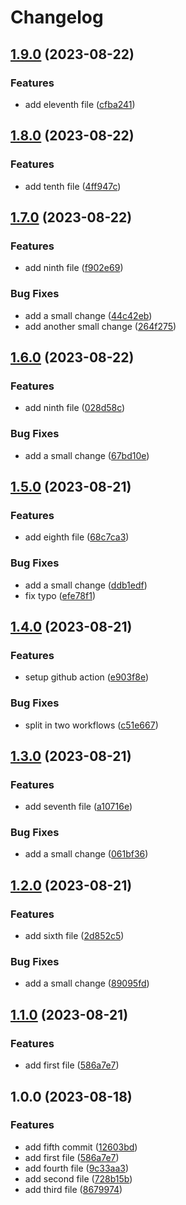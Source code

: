 # Changelog

## [1.9.0](https://github.com/dgellow/test-release-please-behaviour/compare/v1.8.0...v1.9.0) (2023-08-22)


### Features

* add eleventh file ([cfba241](https://github.com/dgellow/test-release-please-behaviour/commit/cfba241243065b2f7808557f824f2925161d2a9f))

## [1.8.0](https://github.com/dgellow/test-release-please-behaviour/compare/v1.7.0...v1.8.0) (2023-08-22)


### Features

* add tenth file ([4ff947c](https://github.com/dgellow/test-release-please-behaviour/commit/4ff947cc8b182b24ed61e7cb22809c98bc5b24a4))

## [1.7.0](https://github.com/dgellow/test-release-please-behaviour/compare/v1.6.0...v1.7.0) (2023-08-22)


### Features

* add ninth file ([f902e69](https://github.com/dgellow/test-release-please-behaviour/commit/f902e69261c0800c8c4fdc708311f5752f6ec21c))


### Bug Fixes

* add a small change ([44c42eb](https://github.com/dgellow/test-release-please-behaviour/commit/44c42eb2be434e9c313ab5d957661bb38c49ce9a))
* add another small change ([264f275](https://github.com/dgellow/test-release-please-behaviour/commit/264f275ca695c9a0abc8aab435325251d711279c))

## [1.6.0](https://github.com/dgellow/test-release-please-behaviour/compare/v1.5.0...v1.6.0) (2023-08-22)


### Features

* add ninth file ([028d58c](https://github.com/dgellow/test-release-please-behaviour/commit/028d58c5d152986e575d503854bfbb86c750c1f8))


### Bug Fixes

* add a small change ([67bd10e](https://github.com/dgellow/test-release-please-behaviour/commit/67bd10ea1784e0c1825fa417378cdaa90f59a7d7))

## [1.5.0](https://github.com/dgellow/test-release-please-behaviour/compare/v1.4.0...v1.5.0) (2023-08-21)


### Features

* add eighth file ([68c7ca3](https://github.com/dgellow/test-release-please-behaviour/commit/68c7ca38d5e85ee5486cce2350f9535e98d56b26))


### Bug Fixes

* add a small change ([ddb1edf](https://github.com/dgellow/test-release-please-behaviour/commit/ddb1edfe7fc174768069ad90aba2080603fec5aa))
* fix typo ([efe78f1](https://github.com/dgellow/test-release-please-behaviour/commit/efe78f1b08590cdb1a7b72eec4ea673499f59e94))

## [1.4.0](https://github.com/dgellow/test-release-please-behaviour/compare/v1.3.0...v1.4.0) (2023-08-21)


### Features

* setup github action ([e903f8e](https://github.com/dgellow/test-release-please-behaviour/commit/e903f8e9a8710d2683d235c4a719341d34c254f1))


### Bug Fixes

* split in two workflows ([c51e667](https://github.com/dgellow/test-release-please-behaviour/commit/c51e667c653f0aa856ee907b8fd8de07c2544b8c))

## [1.3.0](https://github.com/dgellow/test-release-please-behaviour/compare/v1.2.0...v1.3.0) (2023-08-21)


### Features

* add seventh file ([a10716e](https://github.com/dgellow/test-release-please-behaviour/commit/a10716efa9003b030479ab812d8842a6fb6a3edc))


### Bug Fixes

* add a small change ([061bf36](https://github.com/dgellow/test-release-please-behaviour/commit/061bf364904826ef92a1be2fa926342e4ba6245d))

## [1.2.0](https://github.com/dgellow/test-release-please-behaviour/compare/v1.1.0...v1.2.0) (2023-08-21)


### Features

* add sixth file ([2d852c5](https://github.com/dgellow/test-release-please-behaviour/commit/2d852c57b4f6c688baaec2084fa7864e904b7b1a))


### Bug Fixes

* add a small change ([89095fd](https://github.com/dgellow/test-release-please-behaviour/commit/89095fd4a315e087b89ee8622a079f3652f784a7))

## [1.1.0](https://github.com/dgellow/test-release-please-behaviour/compare/v1.0.0...v1.1.0) (2023-08-21)


### Features

* add first file ([586a7e7](https://github.com/dgellow/test-release-please-behaviour/commit/586a7e72dd025c34c2eb308a539a5dbc50000223))

## 1.0.0 (2023-08-18)


### Features

* add fifth commit ([12603bd](https://github.com/dgellow/test-release-please-behaviour/commit/12603bdc7a1aeebfb084ee8772bfc1729e5e265b))
* add first file ([586a7e7](https://github.com/dgellow/test-release-please-behaviour/commit/586a7e72dd025c34c2eb308a539a5dbc50000223))
* add fourth file ([9c33aa3](https://github.com/dgellow/test-release-please-behaviour/commit/9c33aa364eb7f379b287c15f888afdce999fd558))
* add second file ([728b15b](https://github.com/dgellow/test-release-please-behaviour/commit/728b15b072866b410471e48ef863da34a19ebe2e))
* add third file ([8679974](https://github.com/dgellow/test-release-please-behaviour/commit/8679974c78bf035c90b38a4b88e350e0f8c5211c))
